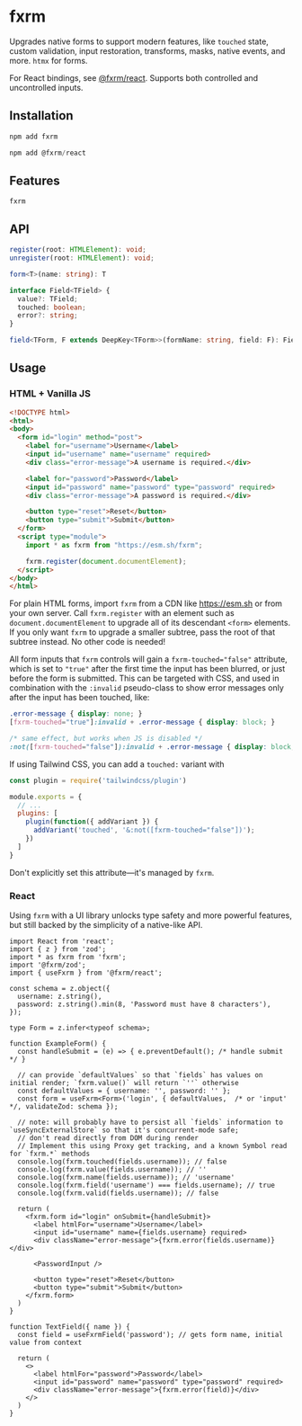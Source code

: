 # fxrm

Upgrades native forms to support modern features, like `touched` state, custom validation, input
restoration, transforms, masks, native events, and more. `htmx` for forms.

For React bindings, see [@fxrm/react](./docs/fxrm-react.md). Supports both controlled and
uncontrolled inputs.

## Installation

```js
npm add fxrm

npm add @fxrm/react
```

## Features

`fxrm` 

## API

```ts
register(root: HTMLElement): void;
unregister(root: HTMLElement): void;

form<T>(name: string): T

interface Field<TField> {
  value?: TField;
  touched: boolean;
  error?: string;
}

field<TForm, F extends DeepKey<TForm>>(formName: string, field: F): Field<DeepValue<F>>
```

## Usage

### HTML + Vanilla JS

```html
<!DOCTYPE html>
<html>
<body>
  <form id="login" method="post">
    <label for="username">Username</label>
    <input id="username" name="username" required>
    <div class="error-message">A username is required.</div>

    <label for="password">Password</label>
    <input id="password" name="password" type="password" required>
    <div class="error-message">A password is required.</div>

    <button type="reset">Reset</button>
    <button type="submit">Submit</button>
  </form>
  <script type="module">
    import * as fxrm from "https://esm.sh/fxrm";

    fxrm.register(document.documentElement);
  </script>
</body>
</html>
```

For plain HTML forms, import `fxrm` from a CDN like https://esm.sh or from your own server. Call
`fxrm.register` with an element such as `document.documentElement` to upgrade all of its descendant
`<form>` elements. If you only want `fxrm` to upgrade a smaller subtree, pass the root of that
subtree instead. No other code is needed!

All form inputs that `fxrm` controls will gain a `fxrm-touched="false"` attribute, which is set to
`"true"` after the first time the input has been blurred, or just before the form is submitted. This
can be targeted with CSS, and used in combination with the `:invalid` pseudo-class to show error
messages only after the input has been touched, like:

```css
.error-message { display: none; }
[fxrm-touched="true"]:invalid + .error-message { display: block; }

/* same effect, but works when JS is disabled */
:not([fxrm-touched="false"]):invalid + .error-message { display: block; }
```

If using Tailwind CSS, you can add a `touched:` variant with

```js
const plugin = require('tailwindcss/plugin')

module.exports = {
  // ...
  plugins: [
    plugin(function({ addVariant }) {
      addVariant('touched', '&:not([fxrm-touched="false"])');
    })
  ]
}
```

Don't explicitly set this attribute—it's managed by `fxrm`.

### React

Using `fxrm` with a UI library unlocks type safety and more powerful features, but still backed by
the simplicity of a native-like API.

```tsx
import React from 'react';
import { z } from 'zod';
import * as fxrm from 'fxrm';
import '@fxrm/zod';
import { useFxrm } from '@fxrm/react';

const schema = z.object({
  username: z.string(),
  password: z.string().min(8, 'Password must have 8 characters'),
});

type Form = z.infer<typeof schema>;

function ExampleForm() {
  const handleSubmit = (e) => { e.preventDefault(); /* handle submit */ }

  // can provide `defaultValues` so that `fields` has values on initial render; `fxrm.value()` will return `''` otherwise
  const defaultValues = { username: '', password: '' };
  const form = useFxrm<Form>('login', { defaultValues,  /* or 'input' */, validateZod: schema });

  // note: will probably have to persist all `fields` information to `useSyncExternalStore` so that it's concurrent-mode safe;
  // don't read directly from DOM during render
  // Implement this using Proxy get tracking, and a known Symbol read for `fxrm.*` methods
  console.log(fxrm.touched(fields.username)); // false
  console.log(fxrm.value(fields.username)); // ''
  console.log(fxrm.name(fields.username)); // 'username'
  console.log(fxrm.field('username') === fields.username); // true
  console.log(fxrm.valid(fields.username)); // false

  return (
    <fxrm.form id="login" onSubmit={handleSubmit}>
      <label htmlFor="username">Username</label>
      <input id="username" name={fields.username} required>
      <div className="error-message">{fxrm.error(fields.username)}</div>

      <PasswordInput />

      <button type="reset">Reset</button>
      <button type="submit">Submit</button>
    </fxrm.form>
  )
}

function TextField({ name }) {
  const field = useFxrmField('password'); // gets form name, initial value from context

  return (
    <>
      <label htmlFor="password">Password</label>
      <input id="password" name="password" type="password" required>
      <div className="error-message">{fxrm.error(field)}</div>
    </>
  )
}
```
